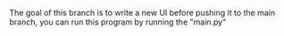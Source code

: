 The goal of this branch is to write a new UI before pushing it to the main branch, you can run this program by running the "main.py"
